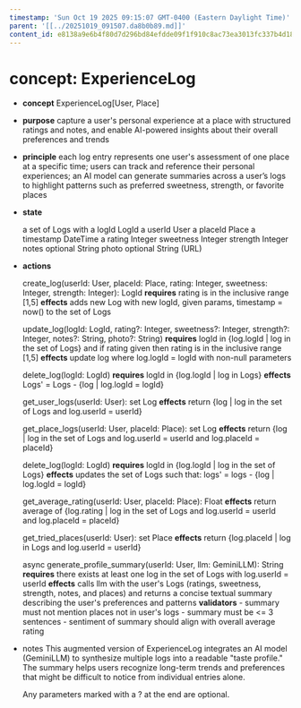 ```yaml
---
timestamp: 'Sun Oct 19 2025 09:15:07 GMT-0400 (Eastern Daylight Time)'
parent: '[[../20251019_091507.da8b0b89.md]]'
content_id: e8138a9e6b4f80d7d296bd84efdde09f1f910c8ac73ea3013fc337b4d18b88ee
---
```


# concept: ExperienceLog

* **concept** ExperienceLog\[User, Place]

* **purpose**
  capture a user's personal experience at a place with structured ratings and notes,
  and enable AI-powered insights about their overall preferences and trends

* **principle**
  each log entry represents one user's assessment of one place at a specific time;
  users can track and reference their personal experiences;
  an AI model can generate summaries across a user’s logs to highlight patterns
  such as preferred sweetness, strength, or favorite places

* **state**

  a set of Logs with
  a logId LogId
  a userId User
  a placeId Place
  a timestamp DateTime
  a rating Integer
  sweetness Integer
  strength Integer
  notes optional String
  photo optional String (URL)

* **actions**

  create\_log(userId: User, placeId: Place, rating: Integer, sweetness: Integer, strength: Integer): LogId
  **requires** rating is in the inclusive range \[1,5]
  **effects** adds new Log with new logId, given params, timestamp = now() to the set of Logs

  update\_log(logId: LogId, rating?: Integer, sweetness?: Integer, strength?: Integer, notes?: String, photo?: String)
  **requires** logId in {log.logId | log in the set of Logs} and if rating given then rating is in the inclusive range \[1,5]
  **effects** update log where log.logId = logId with non-null parameters

  delete\_log(logId: LogId)
  **requires** logId in {log.logId | log in Logs}
  **effects** Logs' = Logs - {log | log.logId = logId}

  get\_user\_logs(userId: User): set Log
  **effects** return {log | log in the set of Logs and log.userId = userId}

  get\_place\_logs(userId: User, placeId: Place): set Log
  **effects** return {log | log in the set of Logs and log.userId = userId and log.placeId = placeId}

  delete\_log(logId: LogId)
  **requires** logId in {log.logId | log in the set of Logs}
  **effects** updates the set of Logs such that: logs' = logs - {log | log.logId = logId}

  get\_average\_rating(userId: User, placeId: Place): Float
  **effects** return average of {log.rating | log in the set of Logs and log.userId = userId and log.placeId = placeId}

  get\_tried\_places(userId: User): set Place
  **effects** return {log.placeId | log in Logs and log.userId = userId}

  async generate\_profile\_summary(userId: User, llm: GeminiLLM): String
  **requires** there exists at least one log in the set of Logs with log.userId = userId
  **effects** calls llm with the user's Logs (ratings, sweetness, strength, notes, and places)
  and returns a concise textual summary describing the user's preferences and patterns
  **validators**
  \- summary must not mention places not in user's logs
  \- summary must be <= 3 sentences
  \- sentiment of summary should align with overall average rating

* notes
  This augmented version of ExperienceLog integrates an AI model (GeminiLLM)
  to synthesize multiple logs into a readable "taste profile."
  The summary helps users recognize long-term trends and preferences
  that might be difficult to notice from individual entries alone.

  Any parameters marked with a ? at the end are optional.
